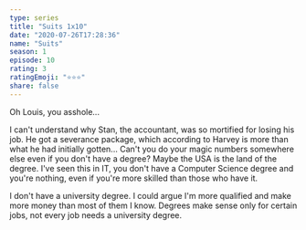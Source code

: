 ```yaml
---
type: series
title: "Suits 1x10"
date: "2020-07-26T17:28:36"
name: "Suits"
season: 1
episode: 10
rating: 3
ratingEmoji: "⭐️⭐️⭐️"
share: false
---
```


Oh Louis, you asshole...

I can't understand why Stan, the accountant, was so mortified for losing his job. He got a severance package, which according to Harvey is more than what he had initially gotten... Can't you do your magic numbers somewhere else even if you don't have a degree? Maybe the USA is the land of the degree. I've seen this in IT, you don't have a Computer Science degree and you're nothing, even if you're more skilled than those who have it.

I don't have a university degree. I could argue I'm more qualified and make more money than most of them I know. Degrees make sense only for certain jobs, not every job needs a university degree.
